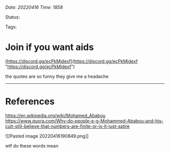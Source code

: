 *Date: 20220416 Time: 1858*

Status: 

Tags:

# Join if you want aids


[https://discord.gg/ecPkMjdexf](https://discord.gg/ecPkMjdexf "https://discord.gg/ecPkMjdexf")

the quotes are so funny they give me a headache

---

# References

https://en.wikipedia.org/wiki/Mohamed_Ababou
https://www.quora.com/Why-do-people-e-g-Mohammed-Ababou-and-his-cult-still-believe-that-numbers-are-finite-or-is-it-just-satire

![[Pasted image 20220416190849.png]]

wtf do these words mean